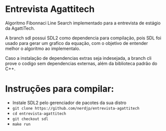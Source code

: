 # Entrevista Agattitech
Algoritmo Fibonnaci Line Search implementado para a entrevista de estágio da AgattiTech.

A branch sdl possui SDL2 como dependencia para compilação, pois SDL foi usado para gerar um grafico da equação, com o objetivo de entender melhor o algoritmo ao implementalo.

Caso a instalação de dependencias extras seja indesejada, a branch cli prove o codigo sem dependencias externas, além da biblioteca padrão do C++.

# Instruções para compilar:
* Instale SDL2 pelo gerenciador de pacotes da sua distro
* ```git clone https://github.com/nerdjp/entrevista-agattitech```
* ```cd entrevista-agattitech```
* ```git checkout sdl```
* ```make run```
